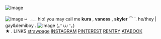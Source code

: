 ![Image](https://github.com/user-attachments/assets/6cf81a48-166e-4427-926a-251dc21b22ba)

![Image](https://github.com/user-attachments/assets/1f683eb0-007f-47ff-913f-21c65540b86f)  ⑅⠀𓂃. hio! you may call me **kura** , **vanoss** , **skyler** ⏜ ۫ . he/they | gay&demiboy . ![Image](https://github.com/user-attachments/assets/1ed5f482-cbbd-4f4e-b38e-537ce18ecc49) (｡ᵔ ⩊ ᵔ｡)  
     ★ . LINKS
[strawpage](https://spideryman.straw.page)
[INSTAGRAM](https://www.instagram.com/kuraxxj?igsh=MXNvaXhicXNjZnhmZg==)
[PINTEREST](https://pin.it/7msgRnJBc)
[RENTRY](https://rentry.co/orangedude)
[ATABOOK](https://orangeguy.atabook.org/)
